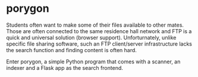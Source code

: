 porygon
=======

Students often want to make some of their files available to other mates. Those
are often connected to the same residence hall network and FTP is a quick and
universal solution (browser support). Unforturnately, unlike specific file
sharing software, such an FTP client/server infrastructure lacks the search
function and finding content is often hard.

Enter porygon, a simple Python program that comes with a scanner, an indexer
and a Flask app as the search frontend.
